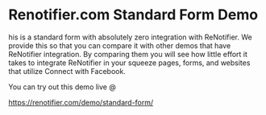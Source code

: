 Renotifier.com Standard Form Demo
=================================

his is a standard form with absolutely zero integration with ReNotifier. We provide this so that you can compare it with other demos that have ReNotifier integration. By comparing them you will see how little effort it takes to integrate ReNotifier in your squeeze pages, forms, and websites that utilize Connect with Facebook.

You can try out this demo live @

https://renotifier.com/demo/standard-form/



